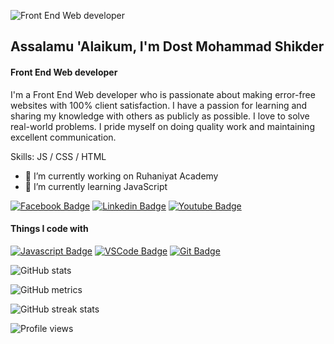 ![Front End Web developer](https://scontent.fdac33-1.fna.fbcdn.net/v/t39.30808-6/271869031_960452121538917_3184168470230813039_n.png?_nc_cat=107&ccb=1-5&_nc_sid=e3f864&_nc_ohc=yFRaqScyRNQAX-9Q3zm&_nc_ht=scontent.fdac33-1.fna&oh=00_AT-VeKrnJ1l2VPSSI-OIi215F8U1fAfZpFvIz-TPsTLpLQ&oe=61FA89AA)
## Assalamu 'Alaikum, I'm Dost Mohammad Shikder
#### Front End Web developer
I'm a Front End Web developer who is passionate about making error-free websites with 100% client satisfaction. I have a passion for learning and sharing my knowledge with others as publicly as possible. I love to solve real-world problems. I pride myself on doing quality work and maintaining excellent communication. 

Skills: JS / CSS / HTML

- 🔭 I’m currently working on Ruhaniyat Academy 
- 🌱 I’m currently learning JavaScript 


[![Facebook Badge](https://img.shields.io/badge/Facebook-1877F2?style=for-the-badge&logo=facebook&logoColor=white)](https://facebook.com/dmshikder21)
[![Linkedin Badge](https://img.shields.io/badge/LinkedIn-0077B5?style=for-the-badge&logo=linkedin&logoColor=white)](https://www.linkedin.com/in/dmshikder) 
[![Youtube Badge](https://img.shields.io/badge/YouTube-FF0000?style=for-the-badge&logo=youtube&logoColor=white)](https://youtube.com/c/dostmohammadshikder)   

#### Things I code with
[![Javascript Badge](https://img.shields.io/badge/-Javascript-F0DB4F?style=for-the-badge&labelColor=black&logo=javascript&logoColor=F0DB4F)](#) [![VSCode Badge](https://img.shields.io/badge/Visual_Studio-5C2D91?style=for-the-badge&logo=visual%20studio&logoColor=white)](#) [![Git Badge](https://img.shields.io/badge/Git-F05032?style=for-the-badge&logo=git&logoColor=white)](#)

![GitHub stats](https://github-readme-stats.vercel.app/api?username=dmshikder&show_icons=true)    

![GitHub metrics](https://metrics.lecoq.io/dmshikder)  

![GitHub streak stats](https://github-readme-streak-stats.herokuapp.com/?user=dmshikder)  

![Profile views](https://gpvc.arturio.dev/dmshikder)  
